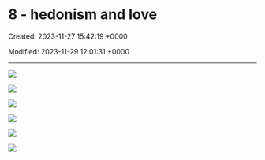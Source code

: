 # 8 - hedonism and love

Created: 2023-11-27 15:42:19 +0000

Modified: 2023-11-29 12:01:31 +0000

---

![](../../media/Year-1-Lucretius-8---hedonism-and-love-image1.jpeg)



![](../../media/Year-1-Lucretius-8---hedonism-and-love-image2.jpeg)



![](../../media/Year-1-Lucretius-8---hedonism-and-love-image3.jpeg)



![](../../media/Year-1-Lucretius-8---hedonism-and-love-image4.png)



![](../../media/Year-1-Lucretius-8---hedonism-and-love-image5.png)



![](../../media/Year-1-Lucretius-8---hedonism-and-love-image6.png)









